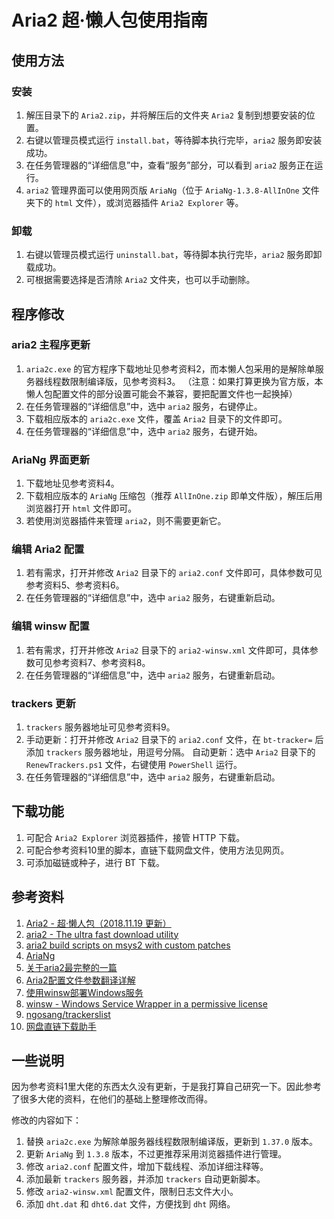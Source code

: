 # Aria2 超·懒人包使用指南

## 使用方法

### 安装

1. 解压目录下的 `Aria2.zip`，并将解压后的文件夹 `Aria2` 复制到想要安装的位置。
2. 右键以管理员模式运行 `install.bat`，等待脚本执行完毕，`aria2` 服务即安装成功。
3. 在任务管理器的“详细信息”中，查看“服务”部分，可以看到 `aria2` 服务正在运行。
4. `aria2` 管理界面可以使用网页版 `AriaNg`（位于 `AriaNg-1.3.8-AllInOne` 文件夹下的 `html` 文件），或浏览器插件 `Aria2 Explorer` 等。

### 卸载

1. 右键以管理员模式运行 `uninstall.bat`，等待脚本执行完毕，`aria2` 服务即卸载成功。
2. 可根据需要选择是否清除 `Aria2` 文件夹，也可以手动删除。

## 程序修改

### aria2 主程序更新

1. `aria2c.exe` 的官方程序下载地址见参考资料2，而本懒人包采用的是解除单服务器线程数限制编译版，见参考资料3。
（注意：如果打算更换为官方版，本懒人包配置文件的部分设置可能会不兼容，要把配置文件也一起换掉）
2. 在任务管理器的“详细信息”中，选中 `aria2` 服务，右键停止。
3. 下载相应版本的 `aria2c.exe` 文件，覆盖 `Aria2` 目录下的文件即可。
4. 在任务管理器的“详细信息”中，选中 `aria2` 服务，右键开始。

### AriaNg 界面更新

1. 下载地址见参考资料4。
2. 下载相应版本的 `AriaNg` 压缩包（推荐 `AllInOne.zip` 即单文件版），解压后用浏览器打开 `html` 文件即可。
3. 若使用浏览器插件来管理 `aria2`，则不需要更新它。

### 编辑 Aria2 配置

1. 若有需求，打开并修改 `Aria2` 目录下的 `aria2.conf` 文件即可，具体参数可见参考资料5、参考资料6。
2. 在任务管理器的“详细信息”中，选中 `aria2` 服务，右键重新启动。

### 编辑 winsw 配置

1. 若有需求，打开并修改 `Aria2` 目录下的 `aria2-winsw.xml` 文件即可，具体参数可见参考资料7、参考资料8。
2. 在任务管理器的“详细信息”中，选中 `aria2` 服务，右键重新启动。

### trackers 更新

1. `trackers` 服务器地址可见参考资料9。
2. 手动更新：打开并修改 `Aria2` 目录下的 `aria2.conf` 文件，在 `bt-tracker=` 后添加 `trackers` 服务器地址，用逗号分隔。
   自动更新：选中 `Aria2` 目录下的 `RenewTrackers.ps1` 文件，右键使用 `PowerShell` 运行。
3. 在任务管理器的“详细信息”中，选中 `aria2` 服务，右键重新启动。

## 下载功能

1. 可配合 `Aria2 Explorer` 浏览器插件，接管 HTTP 下载。
2. 可配合参考资料10里的脚本，直链下载网盘文件，使用方法见网页。
3. 可添加磁链或种子，进行 BT 下载。

## 参考资料

1. [Aria2 - 超·懒人包（2018.11.19 更新）](https://meta.appinn.net/t/aria2-2018-11-19/7434)
2. [aria2 - The ultra fast download utility](https://github.com/aria2/aria2)
3. [aria2 build scripts on msys2 with custom patches](https://github.com/myfreeer/aria2-build-msys2)
4. [AriaNg](https://github.com/mayswind/AriaNg)
5. [关于aria2最完整的一篇](http://ivo-wang.github.io/2019/04/18/%E5%85%B3%E4%BA%8Earia2%E6%9C%80%E5%AE%8C%E6%95%B4%E7%9A%84%E4%B8%80%E7%AF%87/)
6. [Aria2配置文件参数翻译详解](http://www.senra.me/aria2-conf-file-parameters-translation-and-explanation/)
7. [使用winsw部署Windows服务](https://segmentfault.com/a/1190000019520072)
8. [winsw - Windows Service Wrapper in a permissive license](https://github.com/winsw/winsw)
9. [ngosang/trackerslist](https://github.com/ngosang/trackerslist)
10. [网盘直链下载助手](https://www.baiduyun.wiki/)

## 一些说明

因为参考资料1里大佬的东西太久没有更新，于是我打算自己研究一下。因此参考了很多大佬的资料，在他们的基础上整理修改而得。

修改的内容如下：

1. 替换 `aria2c.exe` 为解除单服务器线程数限制编译版，更新到 `1.37.0` 版本。
2. 更新 `AriaNg` 到 `1.3.8` 版本，不过更推荐采用浏览器插件进行管理。
3. 修改 `aria2.conf` 配置文件，增加下载线程、添加详细注释等。
4. 添加最新 `trackers` 服务器，并添加 `trackers` 自动更新脚本。
5. 修改 `aria2-winsw.xml` 配置文件，限制日志文件大小。
6. 添加 `dht.dat` 和 `dht6.dat` 文件，方便找到 `dht` 网络。
